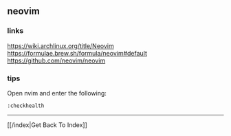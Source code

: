 ## neovim

### links
https://wiki.archlinux.org/title/Neovim
https://formulae.brew.sh/formula/neovim#default
https://github.com/neovim/neovim

### tips
Open nvim and enter the following:

`:checkhealth`

---

[[/index|Get Back To Index]]
